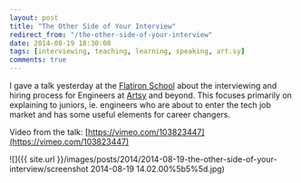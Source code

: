 ```yaml
---
layout: post
title: "The Other Side of Your Interview"
redirect_from: "/the-other-side-of-your-interview"
date: 2014-08-19 18:30:08
tags: [interviewing, teaching, learning, speaking, art.sy]
comments: true
---
```

I gave a talk yesterday at the [Flatiron School](http://flatironschool.com) about the interviewing and hiring process for Engineers at [Artsy](http://artsy.net) and beyond. This focuses primarily on explaining to juniors, ie. engineers who are about to enter the tech job market and has some useful elements for career changers.

Video from the talk: [https://vimeo.com/103823447](https://vimeo.com/103823447)

![]({{ site.url }}/images/posts/2014/2014-08-19-the-other-side-of-your-interview/screenshot 2014-08-19 14.02.00%5b5%5d.jpg)
